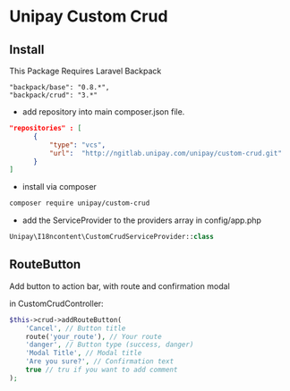 # Unipay Custom Crud 

## Install

This Package Requires Laravel Backpack
```note
"backpack/base": "0.8.*",
"backpack/crud": "3.*"
```

- add repository into main composer.json file.

```json
"repositories" : [
      {
          "type": "vcs",
          "url":  "http://ngitlab.unipay.com/unipay/custom-crud.git"
      }
]
```
- install via composer 

```bash
composer require unipay/custom-crud
```


- add the ServiceProvider to the providers array in config/app.php

```php
Unipay\I18ncontent\CustomCrudServiceProvider::class
```

## RouteButton

Add button to action bar, with route and confirmation modal

in CustomCrudController:

```php
$this->crud->addRouteButton(
    'Cancel', // Button title 
    route('your_route'), // Your route
    'danger', // Button type (success, danger) 
    'Modal Title', // Modal title
    'Are you sure?', // Confirmation text
    true // tru if you want to add comment
);

```

 

